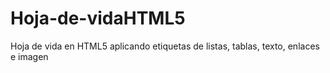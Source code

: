 # Hoja-de-vidaHTML5
Hoja de vida en HTML5 aplicando etiquetas de listas, tablas, texto, enlaces e imagen
